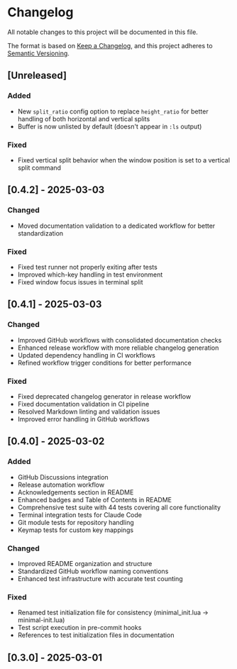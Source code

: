# Changelog

All notable changes to this project will be documented in this file.

The format is based on [Keep a Changelog](https://keepachangelog.com/en/1.0.0/),
and this project adheres to [Semantic Versioning](https://semver.org/spec/v2.0.0.html).

## [Unreleased]

### Added

- New `split_ratio` config option to replace `height_ratio` for better handling of both horizontal and vertical splits
- Buffer is now unlisted by default (doesn't appear in `:ls` output)

### Fixed

- Fixed vertical split behavior when the window position is set to a vertical split command

## [0.4.2] - 2025-03-03

### Changed

- Moved documentation validation to a dedicated workflow for better standardization

### Fixed

- Fixed test runner not properly exiting after tests
- Improved which-key handling in test environment
- Fixed window focus issues in terminal split

## [0.4.1] - 2025-03-03

### Changed

- Improved GitHub workflows with consolidated documentation checks
- Enhanced release workflow with more reliable changelog generation
- Updated dependency handling in CI workflows
- Refined workflow trigger conditions for better performance

### Fixed

- Fixed deprecated changelog generator in release workflow
- Fixed documentation validation in CI pipeline
- Resolved Markdown linting and validation issues
- Improved error handling in GitHub workflows

## [0.4.0] - 2025-03-02

### Added

- GitHub Discussions integration
- Release automation workflow
- Acknowledgements section in README
- Enhanced badges and Table of Contents in README
- Comprehensive test suite with 44 tests covering all core functionality
- Terminal integration tests for Claude Code
- Git module tests for repository handling
- Keymap tests for custom key mappings

### Changed

- Improved README organization and structure
- Standardized GitHub workflow naming conventions
- Enhanced test infrastructure with accurate test counting

### Fixed

- Renamed test initialization file for consistency (minimal_init.lua → minimal-init.lua)
- Test script execution in pre-commit hooks
- References to test initialization files in documentation

## [0.3.0] - 2025-03-01
